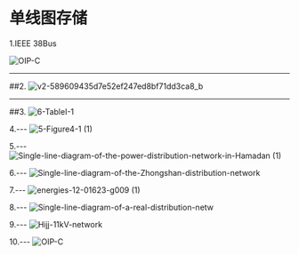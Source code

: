 # 单线图存储

1.IEEE 38Bus

![OIP-C](https://user-images.githubusercontent.com/96326382/196186246-1ab63947-d2f9-4b6f-8e12-936f3ccf3380.jpg)

---
##2.
![v2-589609435d7e52ef247ed8bf71dd3ca8_b](https://user-images.githubusercontent.com/96326382/196186975-511d87ff-7822-4d63-bb18-4f34ded13598.jpg)

---
##3.
![6-TableI-1](https://user-images.githubusercontent.com/96326382/196187640-3fac768d-d866-4227-b49a-66b85048d127.png)

4.---
![5-Figure4-1 (1)](https://user-images.githubusercontent.com/96326382/196187778-cece8986-26f5-48cf-bb4a-d77cd14c4572.png)

5.---
![Single-line-diagram-of-the-power-distribution-network-in-Hamadan (1)](https://user-images.githubusercontent.com/96326382/196187928-444ada35-9c31-449e-bb84-3d554203b823.png)

6.---
![Single-line-diagram-of-the-Zhongshan-distribution-network](https://user-images.githubusercontent.com/96326382/196188044-07401db7-6409-4c35-8b02-7e249794b31c.png)


7.---
![energies-12-01623-g009 (1)](https://user-images.githubusercontent.com/96326382/196188661-50266521-4d7f-4850-bbd6-61bdb6c33b8e.png)


8.---
![Single-line-diagram-of-a-real-distribution-netw](https://user-images.githubusercontent.com/96326382/196188785-04a0dadc-6a79-49fc-9b5c-2905948de7fe.png)

9.---
![Hijj-11kV-network](https://user-images.githubusercontent.com/96326382/196189282-d1abf818-1522-47c7-b55a-edbcccaa6016.png)

10.---
![OIP-C](https://user-images.githubusercontent.com/96326382/196190431-55de3908-9e8c-4ec8-a319-9a8b6918b31c.jpg)
